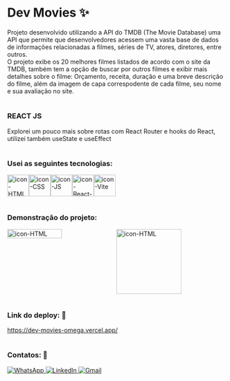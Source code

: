 # Dev Movies ✨

Projeto desenvolvido utilizando a API do TMDB (The Movie Database) uma API que permite que desenvolvedores acessem uma vasta base de dados de informações relacionadas a filmes, séries de TV, atores, diretores, entre outros. <br>
O projeto exibe os 20 melhores filmes listados de acordo com o site da TMDB, também tem a opção de buscar por outros filmes e exibir mais detalhes sobre o filme: Orçamento, receita, duração e uma breve descrição do filme, além da imagem de capa correspodente de cada filme, seu nome e sua avaliação no site.

#

### REACT JS 
 Explorei um pouco mais sobre rotas com React Router e hooks do React, utilizei também useState e useEffect

#

### Usei as seguintes tecnologias:
<div style="display: flex">
<img align="center" alt="icon-HTML" height="50" width="50" src="https://cdn.jsdelivr.net/gh/devicons/devicon@latest/icons/html5/html5-original.svg" />
<img align="center" alt="icon-CSS" height="50" width="50" src="https://cdn.jsdelivr.net/gh/devicons/devicon@latest/icons/css3/css3-original.svg" />
<img align="center" alt="icon-JS" height="50" width="50" src="https://cdn.jsdelivr.net/gh/devicons/devicon@latest/icons/javascript/javascript-original.svg" /> 
<img align="center" alt="icon -React-JS" height="50" width="50" src="https://cdn.jsdelivr.net/gh/devicons/devicon@latest/icons/react/react-original.svg" />
<img align="center" alt="icon-Vite" height="50" width="50" src="https://cdn.jsdelivr.net/gh/devicons/devicon@latest/icons/vitejs/vitejs-original.svg" />    
</div>

#

### Demonstração do projeto:
<div style="display: flex" >
<img align="center" alt="icon-HTML" height="" width="50%" src="https://github.com/user-attachments/assets/d99ef040-b525-4d09-9693-ed6618a69ac2" />
<img align="center" alt="icon-HTML" height="" width="150" src="https://github.com/user-attachments/assets/9538f1bb-244d-4878-8587-4da6aa4325e0" />
</div>

#

### Link do deploy: 🔗
https://dev-movies-omega.vercel.app/

#

### Contatos: 📲
<div>
  <a href="https://wa.me/+5511964166962" target="_blank">
    <img src="https://img.shields.io/badge/WhatsApp-25D366?style=for-the-badge&logo=whatsapp&logoColor=white" alt="WhatsApp">
  </a>
  <a href="https://www.linkedin.com/in/americo-rodrigues-19741a10b/" target="_blank">
    <img src="https://img.shields.io/badge/LinkedIn-0077B5?style=for-the-badge&logo=linkedin&logoColor=white" alt="LinkedIn">
  </a>
  <a href="mailto:americo.200422@gmail.com" target="_blank">
    <img src="https://img.shields.io/badge/Gmail-D14836?style=for-the-badge&logo=gmail&logoColor=white" alt="Gmail">
  </a>
</div>
